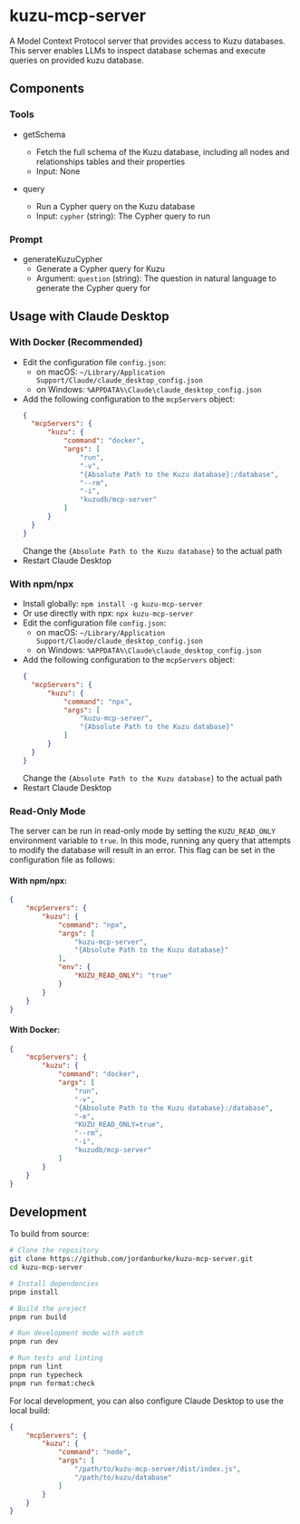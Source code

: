 # kuzu-mcp-server

A Model Context Protocol server that provides access to Kuzu databases. This server enables LLMs to inspect database schemas and execute queries on provided kuzu database.

## Components
### Tools 
- getSchema
  -  Fetch the full schema of the Kuzu database, including all nodes and relationships tables and their properties
  -  Input: None

- query
  - Run a Cypher query on the Kuzu database
  - Input: `cypher` (string): The Cypher query to run

### Prompt
- generateKuzuCypher
  - Generate a Cypher query for Kuzu
  - Argument: `question` (string): The question in natural language to generate the Cypher query for

## Usage with Claude Desktop
### With Docker (Recommended)
- Edit the configuration file `config.json`:
  - on macOS: `~/Library/Application Support/Claude/claude_desktop_config.json`
  - on Windows: `%APPDATA%\Claude\claude_desktop_config.json`
- Add the following configuration to the `mcpServers` object:
  ```json
  {
    "mcpServers": {
        "kuzu": {
            "command": "docker",
            "args": [
                "run",
                "-v",
                "{Absolute Path to the Kuzu database}:/database",
                "--rm",
                "-i",
                "kuzudb/mcp-server"
            ]
        }
    }
  }
  ```
  Change the `{Absolute Path to the Kuzu database}` to the actual path
- Restart Claude Desktop

### With npm/npx
- Install globally: `npm install -g kuzu-mcp-server`
- Or use directly with npx: `npx kuzu-mcp-server`
- Edit the configuration file `config.json`:
  - on macOS: `~/Library/Application Support/Claude/claude_desktop_config.json`
  - on Windows: `%APPDATA%\Claude\claude_desktop_config.json`
- Add the following configuration to the `mcpServers` object:
  ```json
  {
    "mcpServers": {
        "kuzu": {
            "command": "npx",
            "args": [
                "kuzu-mcp-server",
                "{Absolute Path to the Kuzu database}"
            ]
        }
    }
  }
  ```
  Change the `{Absolute Path to the Kuzu database}` to the actual path
- Restart Claude Desktop

### Read-Only Mode
The server can be run in read-only mode by setting the `KUZU_READ_ONLY` environment variable to `true`. In this mode, running any query that attempts to modify the database will result in an error. This flag can be set in the configuration file as follows:

#### With npm/npx:
```json
{
    "mcpServers": {
        "kuzu": {
            "command": "npx",
            "args": [
                "kuzu-mcp-server",
                "{Absolute Path to the Kuzu database}"
            ],
            "env": {
                "KUZU_READ_ONLY": "true"
            }
        }
    }
}
```

#### With Docker:
```json
{
    "mcpServers": {
        "kuzu": {
            "command": "docker",
            "args": [
                "run",
                "-v",
                "{Absolute Path to the Kuzu database}:/database",
                "-e",
                "KUZU_READ_ONLY=true",
                "--rm",
                "-i",
                "kuzudb/mcp-server"
            ]
        }
    }
}
```

## Development

To build from source:

```bash
# Clone the repository
git clone https://github.com/jordanburke/kuzu-mcp-server.git
cd kuzu-mcp-server

# Install dependencies
pnpm install

# Build the project
pnpm run build

# Run development mode with watch
pnpm run dev

# Run tests and linting
pnpm run lint
pnpm run typecheck
pnpm run format:check
```

For local development, you can also configure Claude Desktop to use the local build:

```json
{
    "mcpServers": {
        "kuzu": {
            "command": "node",
            "args": [
                "/path/to/kuzu-mcp-server/dist/index.js",
                "/path/to/kuzu/database"
            ]
        }
    }
}
```

